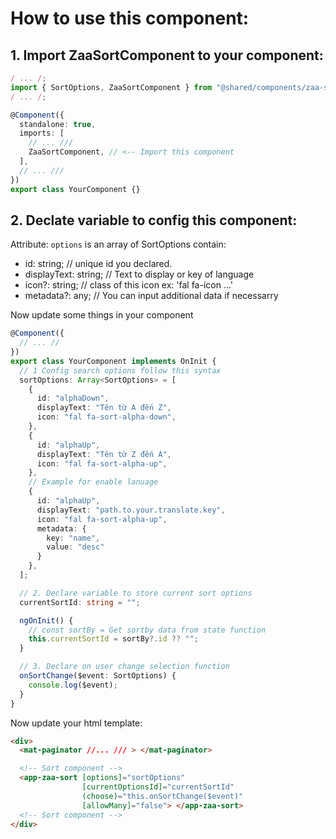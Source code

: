 # How to use this component:

## 1. Import ZaaSortComponent to your component:

```typescript
/ ... /;
import { SortOptions, ZaaSortComponent } from "@shared/components/zaa-sort/zaa-sort.component";
/ ... /;

@Component({
  standalone: true,
  imports: [
    // ... ///
    ZaaSortComponent, // <-- Import this component
  ],
  // ... ///
})
export class YourComponent {}
```

## 2. Declate variable to config this component:

Attribute: `options` is an array of SortOptions contain:
- id: string; // unique id you declared.
- displayText: string; // Text to display or key of language
- icon?: string; // class of this icon ex: 'fal fa-icon ...'
- metadata?: any; // You can input additional data if necessarry

Now update some things in your component

```typescript
@Component({
  // ... //
})
export class YourComponent implements OnInit {
  // 1 Config search options follow this syntax
  sortOptions: Array<SortOptions> = [
    {
      id: "alphaDown",
      displayText: "Tên từ A đến Z",
      icon: "fal fa-sort-alpha-down",
    },
    {
      id: "alphaUp",
      displayText: "Tên từ Z đến A",
      icon: "fal fa-sort-alpha-up",
    },
    // Example for enable lanuage
    {
      id: "alphaUp",
      displayText: "path.to.your.translate.key",
      icon: "fal fa-sort-alpha-up",
      metadata: {
        key: "name",
        value: "desc"
      }
    },
  ];

  // 2. Declare variable to store current sort options
  currentSortId: string = "";

  ngOnInit() {
    // const sortBy = Get sortby data from state function
    this.currentSortId = sortBy?.id ?? "";
  }

  // 3. Declare on user change selection function
  onSortChange($event: SortOptions) {
    console.log($event);
  }
}
```

Now update your html template:

```html
<div>
  <mat-paginator //... /// > </mat-paginator>

  <!-- Sort component -->
  <app-zaa-sort [options]="sortOptions" 
                [currentOptionsId]="currentSortId" 
                (choose)="this.onSortChange($event)" 
                [allowMany]="false"> </app-zaa-sort>
  <!-- Sort component -->
</div>
```
